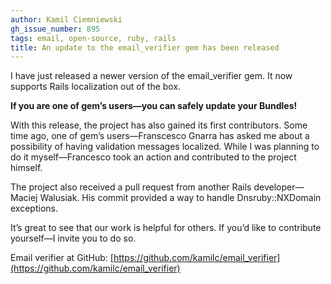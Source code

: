 ```yaml
---
author: Kamil Ciemniewski
gh_issue_number: 895
tags: email, open-source, ruby, rails
title: An update to the email_verifier gem has been released
---
```




I have just released a newer version of the email_verifier gem. It now supports Rails localization out of the box.

**If you are one of gem’s users—​you can safely update your Bundles!**

With this release, the project has also gained its first contributors. Some time ago, one of gem’s users—​Franscesco Gnarra has asked me about a possibility of having validation messages localized. While I was planning to do it myself—​Francesco took an action and contributed to the project himself.

The project also received a pull request from another Rails developer—​Maciej Walusiak. His commit provided a way to handle Dnsruby::NXDomain exceptions.

It’s great to see that our work is helpful for others. If you’d like to contribute yourself—​I invite you to do so.

Email verifier at GitHub: [https://github.com/kamilc/email_verifier](https://github.com/kamilc/email_verifier)


